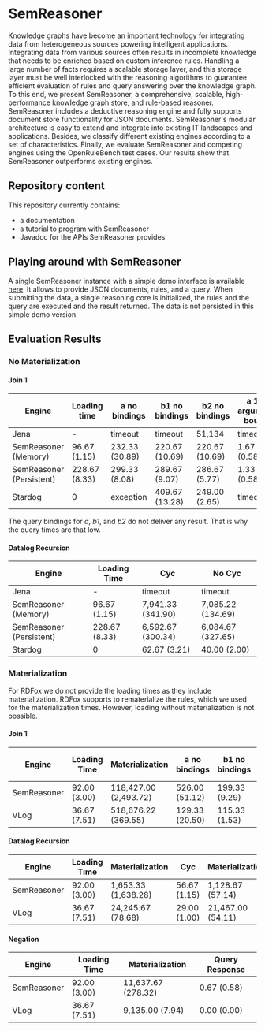 # SemReasoner
Knowledge graphs have become an important technology for integrating data from heterogeneous sources powering intelligent applications. Integrating data from various sources often results in incomplete knowledge that needs to be enriched based on custom inference rules. Handling a large number of facts requires a scalable storage layer, and this storage layer must be well interlocked with the reasoning algorithms to guarantee efficient evaluation of rules and query answering over the knowledge graph. To this end, we present SemReasoner, a comprehensive, scalable, high-performance knowledge graph store, and rule-based reasoner. SemReasoner includes a deductive reasoning engine and fully supports document store functionality for JSON documents. SemReasoner's modular architecture is easy to extend and integrate into existing IT landscapes and applications. Besides, we classify different existing engines according to a set of characteristics. Finally, we evaluate SemReasoner and competing engines using the OpenRuleBench test cases. Our results show that SemReasoner outperforms existing engines.

## Repository content
This repository currently contains:
- a documentation
- a tutorial to program with SemReasoner
- Javadoc for the APIs SemReasoner provides

## Playing around with SemReasoner
A single SemReasoner instance with a simple demo interface is available [here](http://95.217.61.50:8100/). It allows to provide JSON documents, rules, and a query. When submitting the data, a single reasoning core is initialized, the rules and the query are executed and the result returned. The data is not persisted in this simple demo version.

## Evaluation Results

### No Materialization

#### Join 1
| Engine | Loading time | a no bindings | b1 no bindings | b2 no bindings | a 1st argument bound | b1 1st argument bound | b2 1st argument bound | a 2nd argument bound | b1 2nd argument bound | b2 2nd argument bound |
|--------|--------------|---------------|----------------|----------------|----------------------|-----------------------|-----------------------|----------------------|-----------------------|-----------------------|
| Jena | - |timeout | timeout | 51,134 | timeout | timeout | timeout | timeout | timeout | timeout |
| SemReasoner (Memory) | 96.67 (1.15) | 232.33 (30.89) | 220.67 (10.69) | 220.67 (10.69) | 1.67 (0.58) | 1.00 (1.00) | 1.00 (1.00) | 1.33 (0.58) | 4.33 (2.89) | 1.33 (0.58) |
| SemReasoner (Persistent) | 228.67 (8.33) | 299.33 (8.08) | 289.67 (9.07) | 286.67 (5.77) | 1.33 (0.58) | 1.00 (0.00) | 1.00 (0.00) | 1.00 (0.00) | 2.67 (2.89) | 1.00 (0.00) |
| Stardog | 0 | exception | 409.67 (13.28) | 249.00 (2.65) | timeout | timeout | 33.67 (6.35) | timeout | timeout | 28.33 (2.08) |

The query bindings for _a_, _b1_, and _b2_ do not deliver any result. That is why the query times are that low.


#### Datalog Recursion
| Engine | Loading Time | Cyc | No Cyc |
|--------|--------------|-----|--------|
| Jena | - | timeout | timeout |
| SemReasoner (Memory) | 96.67 (1.15) | 7,941.33 (341.90) | 7,085.22 (134.69) |
| SemReasoner (Persistent) | 228.67 (8.33) | 6,592.67 (300.34) | 6,084.67 (327.65) |
| Stardog | 0 | 62.67 (3.21) | 40.00 (2.00) |

### Materialization

For RDFox we do not provide the loading times as they include materialization. RDFox supports to rematerialize the rules, which we used for the materialization times. However, loading without materialization is not possible.

#### Join 1
| Engine | Loading Time | Materialization | a no bindings | b1 no bindings | b2 no bindings | a 1st argument bound | b1 1st argument bound | b2 1st argument bound | a 2nd argument bound | b1 2nd argument bound | b2 2nd argument bound |
|--------|--------------|-----------------|---------------|----------------|----------------|----------------------|-----------------------|-----------------------|----------------------|-----------------------|-----------------------|
| SemReasoner | 92.00 (3.00) | 118,427.00 (2,493.72) | 526.00 (51.12) | 199.33 (9.29) | 248.33 (11.37) | 2.00 (0.00) | 2.00 (0.00) | 1.33 (0.58) | 1.00 (0.00) | 1.00 (0.00) | 1.33 (0.58) |
| VLog | 36.67 (7.51) | 518,676.22 (369.55) | 129.33 (20.50) | 115.33 (1.53) | 117.67 (1.53) | 10.67 (1.15) | 10.67 (1.15) | 9,67 (1.15) | 11.33 (0.58) | 10.67 (0.58) | 11.00 (1.00) |


#### Datalog Recursion
| Engine | Loading Time | Materialization | Cyc | Materialization | No Cyc |
|--------|--------------|-----------------|-----|-----------------|--------|
| SemReasoner | 92.00 (3.00) | 1,653.33 (1,638.28) | 56.67 (1.15) | 1,128.67 (57.14) | 54.33 (1.15) |
| VLog | 36.67 (7.51) | 24,245.67 (78.68) | 29.00 (1.00) | 21,467.00 (54.11) | 28.33 (1.15) |


#### Negation
| Engine | Loading Time | Materialization | Query Response |
|--------|--------------|-----------------|----------------|
| SemReasoner | 92.00 (3.00) | 11,637.67 (278.32) | 0.67 (0.58) |
| VLog | 36.67 (7.51) | 9,135.00 (7.94) | 0.00 (0.00) |
